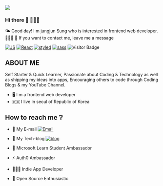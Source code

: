 <img align="center" src="https://user-images.githubusercontent.com/83643284/124357785-4226bd80-dc58-11eb-891e-4d9079fa1abc.jpg" />

### Hi there 👋 👨🏻‍💻
🌤 Good day! I m jungjun Sung who is interested in frontend web developer. 👨🏻‍💻
📮 If you want to contact me, leave me a message 

[![JS](https://img.shields.io/badge/JavaScript-F7DF1E?style=flat-square&logo=JavaScript&logoColor=white)](github.com/Joowon0220/TODO-List)
[![React](https://img.shields.io/badge/React-61DAFB?style=flat-square&logo=React&logoColor=white)](github.com/Joowon0220/TODO-List)
[![styled](https://img.shields.io/badge/styled-DB7093?style=flat-square&logo=styled-components&logoColor=white)](github.com/Joowon0220/TODO-List)
[![sass](https://img.shields.io/badge/sass-CC6699?style=flat-square&logo=sass&logoColor=white)](github.com/Joowon0220/TODO-List)
![Visitor Badge](https://visitor-badge.laobi.icu/badge?page_id=jungjun-Sung)

## ABOUT ME
Self Starter & Quick Learner, Passionate about Coding & Technology as well as shipping my ideas into apps, Encouraging others to code through Coding Blogs & my YouTube Channel.

- 🖥 I m a frontend web developer
- 🇰🇷 I live in seoul of Republic of Korea

 ## How to reach me ❔
- 📩 My E-mail [![Email](https://img.shields.io/badge/Gmail-00AC47?style=flat-square&logo=gmail&logoColor=white)](jungzkxm@gmail.com)
- 📔 My Tech-blog [![blog](https://img.shields.io/badge/Techblog-00AC47?style=flat-square&logo=Blogger&logoColor=white)](jungzkxm@gmail.com)

- 🌟 Microsoft Learn Student Ambassador
- ⚡️ Auth0 Ambassador
- 👨🏻‍💻 Indie App Developer
- 🔭 Open Source Enthusiastic
